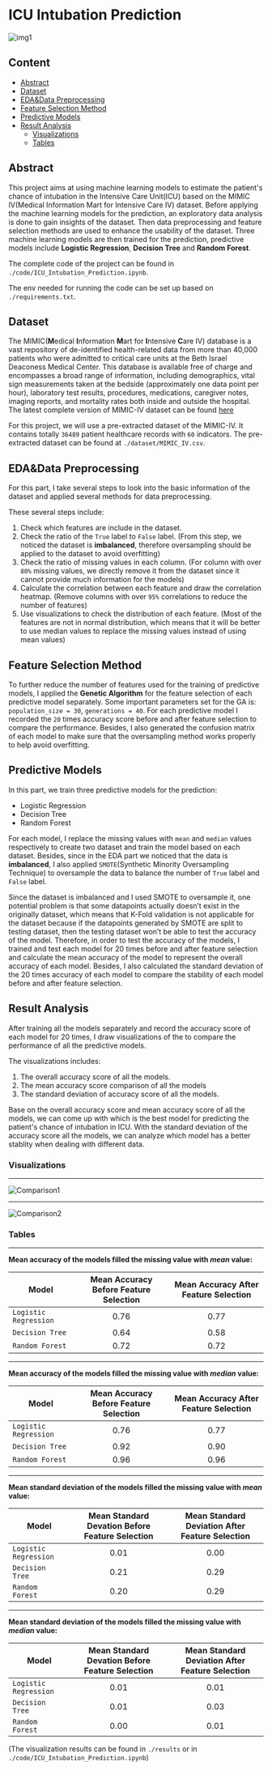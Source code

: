 # ICU Intubation Prediction

![img1](https://github.com/HQR2000/ICU_Intubation_Prediction/blob/main/public/img1.png)

## Content
- [Abstract](#index1)
- [Dataset](#index2)
- [EDA&Data Preprocessing](#index3)
- [Feature Selection Method](#index4)
- [Predictive Models](#index5)
- [Result Analysis](#index6)
  - [Visualizations](#index7)
  - [Tables](#index8)

## <span id='index1'>Abstract</span>

This project aims at using machine learning models to estimate the patient's chance of intubation in the Intensive Care Unit(ICU) based on the MIMIC IV(Medical Information Mart for Intensive Care IV) dataset. Before applying the machine learning models for the prediction, an exploratory data analysis is done to gain insights of the dataset. Then data preprocessing and feature selection methods are used to enhance the usability of the dataset. Three machine learning models are then trained for the prediction, predictive models include **Logistic Regression**, **Decision Tree** and **Random Forest**. 

The complete code of the project can be found in `./code/ICU_Intubation_Prediction.ipynb`.

The env needed for running the code can be set up based on `./requirements.txt`.

## <span id='index1'>Dataset</span>

The MIMIC(**M**edical **I**nformation **M**art for **I**ntensive **C**are IV) database is a vast repository of de-identified health-related data from more than 40,000 patients who were admitted to critical care units at the Beth Israel Deaconess Medical Center. This database is available free of charge and encompasses a broad range of information, including demographics, vital sign measurements taken at the bedside (approximately one data point per hour), laboratory test results, procedures, medications, caregiver notes, imaging reports, and mortality rates both inside and outside the hospital. The latest complete version of MIMIC-IV dataset can be found [here](https://mimic.mit.edu/#td-block-1)

For this project, we will use a pre-extracted dataset of the MIMIC-IV. It contains totally `36489` patient healthcare records with `60` indicators. The pre-extracted dataset can be found at `./dataset/MIMIC_IV.csv`.

## <span id='index3'>EDA&Data Preprocessing</span>

For this part, I take several steps to look into the basic information of the dataset and applied several methods for data preprocessing.

These several steps include:
1. Check which features are include in the dataset.
2. Check the ratio of the `True` label to `False` label. (From this step, we noticed the dataset is **imbalanced**, therefore oversampling should be applied to the dataset to avoid overfitting)
3. Check the ratio of missing values in each column. (For column with over `80%` missing values, we directly remove it from the dataset since it cannot provide much information for the models)
4. Calculate the correlation between each feature and draw the correlation heatmap. (Remove columns with over `95%` correlations to reduce the number of features)
5. Use visualizations to check the distribution of each feature. (Most of the features are not in normal distribution, which means that it will be better to use median values to replace the missing values instead of using mean values)

## <span id='index4'>Feature Selection Method</span>
To further reduce the number of features used for the training of predictive models, I applied the **Genetic Algorithm** for the feature selection of each predictive model separately. Some important parameters set for the GA is: `population_size = 30`, `generations = 40`.
For each predictive model I recorded the `20` times accuracy score before and after feature selection to compare the performance. Besides, I also generated the confusion matrix of each model to make sure that the oversampling method works properly to help avoid overfitting.

## <span id='index5'>Predictive Models</span>

In this part, we train three predictive models for the prediction:
- Logistic Regression
- Decision Tree
- Random Forest

For each model, I replace the missing values with `mean` and `median` values respectively to create two dataset and train the model based on each dataset. Besides, since in the EDA part we noticed that the data is **imbalanced**, I also applied `SMOTE`(Synthetic Minority Oversampling Technique) to oversample the data to balance the number of `True` label and `False` label.

Since the dataset is imbalanced and I used SMOTE to oversample it, one potential problem is that some datapoints actually doesn’t exist in the originally dataset, which means that K-Fold validation is not applicable for the dataset because if the datapoints generated by SMOTE are split to testing dataset, then the testing dataset won’t be able to test the accuracy of the model. Therefore, in order to test the accuracy of the models, I trained and test each model for 20 times before and after feature selection and calculate the mean accuracy of the model to represent the overall accuracy of each model. Besides, I also calculated the standard deviation of the 20 times accuracy of each model to compare the stability of each model before and after feature selection.

## <span id='index6'>Result Analysis</span>
After training all the models separately and record the accuracy score of each model for 20 times, I draw visualizations of the to compare the performance of all the predictive models. 

The visualizations includes:
  1. The overall accuracy score of all the models. 
  2. The mean accuracy score comparison of all the models
  3. The standard deviation of accuracy score of all the models. 

Base on the overall accuracy score and mean accuracy score of all the models, we can come up with which is the best model for predicting the patient's chance of intubation in ICU. With the standard deviation of the accuracy score all the models, we can analyze which model has a better stablity when dealing with different data.

### <span id='index7'>Visualizations</span>

---

![Comparison1](https://github.com/HQR2000/ICU_Intubation_Prediction/blob/main/results/comparison1.png)

---

![Comparison2](https://github.com/HQR2000/ICU_Intubation_Prediction/blob/main/results/comparison2.png)

### <span id='index8'>Tables</span>

---

**Mean accuracy of the models filled the missing value with _mean_ value:**

| Model                | Mean Accuracy Before Feature Selection  | Mean Accuracy After Feature Selection   |
| -------------------- | :--------------------------------------:| :-------------------------------------: |
| `Logistic Regression`| 0.76                                    | 0.77                                    |
| `Decision Tree`      | 0.64                                    | 0.58                                    |
| `Random Forest`      | 0.72                                    | 0.72                                    |

---

**Mean accuracy of the models filled the missing value with _median_ value:**

| Model                | Mean Accuracy Before Feature Selection  | Mean Accuracy After Feature Selection   |
| -------------------- | :--------------------------------------:| :-------------------------------------: |
| `Logistic Regression`| 0.76                                    | 0.77                                    |
| `Decision Tree`      | 0.92                                    | 0.90                                    |
| `Random Forest`      | 0.96                                    | 0.96                                    |

---

**Mean standard deviation of the models filled the missing value with _mean_ value:**

| Model                | Mean Standard Devation Before Feature Selection  | Mean Standard Deviation After Feature Selection   |
| -------------------- | :-----------------------------------------------:| :-----------------------------------------------: |
| `Logistic Regression`| 0.01                                             | 0.00                                              |
| `Decision Tree`      | 0.21                                             | 0.29                                              |
| `Random Forest`      | 0.20                                             | 0.29                                              |

---

**Mean standard deviation of the models filled the missing value with _median_ value:**

| Model                | Mean Standard Devation Before Feature Selection  | Mean Standard Deviation After Feature Selection   |
| -------------------- | :-----------------------------------------------:| :-----------------------------------------------: |
| `Logistic Regression`| 0.01                                             | 0.01                                              |
| `Decision Tree`      | 0.01                                             | 0.03                                              |
| `Random Forest`      | 0.00                                             | 0.01                                              |

(The visualization results can be found in `./results` or in `./code/ICU_Intubation_Prediction.ipynb`)
